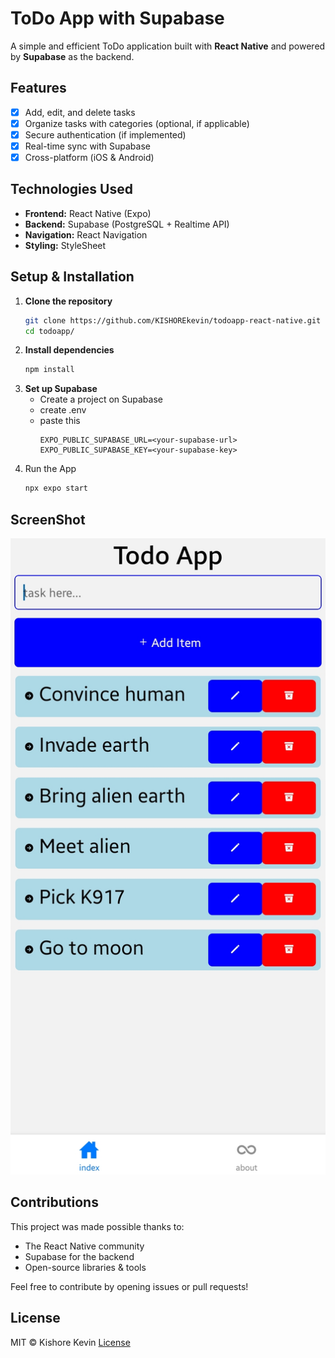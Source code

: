 # ToDo App with Supabase  

A simple and efficient ToDo application built with **React Native** and powered by **Supabase** as the backend.  

## Features  

- [x] Add, edit, and delete tasks  
- [x] Organize tasks with categories (optional, if applicable)  
- [x] Secure authentication (if implemented)  
- [x] Real-time sync with Supabase  
- [x] Cross-platform (iOS & Android)  

## Technologies Used  

- **Frontend:** React Native (Expo)  
- **Backend:** Supabase (PostgreSQL + Realtime API)  
- **Navigation:** React Navigation  
- **Styling:** StyleSheet 
## Setup & Installation  

1. **Clone the repository**  
   ```sh
   git clone https://github.com/KISHOREkevin/todoapp-react-native.git todoapp
   cd todoapp/
   ```
2. **Install dependencies**
    ```sh
    npm install
    ```
3. **Set up Supabase**
    - Create a project on Supabase
    - create .env 
    - paste this 
      ```
      EXPO_PUBLIC_SUPABASE_URL=<your-supabase-url>
      EXPO_PUBLIC_SUPABASE_KEY=<your-supabase-key>
      ```
4. Run the App
    ```sh
    npx expo start
    ```

## ScreenShot
![Todo-list](./screenshots/screenshot.jpg) 

## Contributions

This project was made possible thanks to:
- The React Native community
- Supabase for the backend
- Open-source libraries & tools

Feel free to contribute by opening issues or pull requests!

## License
MIT © Kishore Kevin [License](https://github.com/KISHOREkevin/todoapp-react-native/blob/main/LICENSE)  
